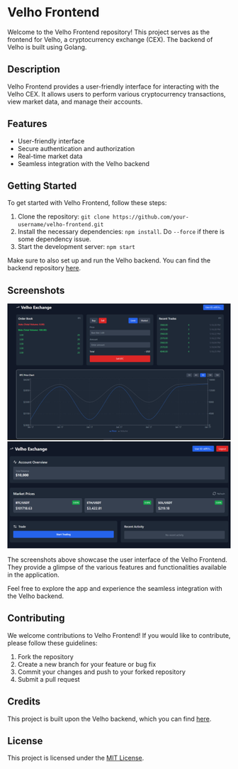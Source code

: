 # Velho Frontend

Welcome to the Velho Frontend repository! This project serves as the frontend for Velho, a cryptocurrency exchange (CEX). The backend of Velho is built using Golang.

## Description

Velho Frontend provides a user-friendly interface for interacting with the Velho CEX. It allows users to perform various cryptocurrency transactions, view market data, and manage their accounts.

## Features

- User-friendly interface
- Secure authentication and authorization
- Real-time market data
- Seamless integration with the Velho backend

## Getting Started

To get started with Velho Frontend, follow these steps:

1. Clone the repository: `git clone https://github.com/your-username/velho-frontend.git`
2. Install the necessary dependencies: `npm install`. Do `--force` if there is some dependency issue.
3. Start the development server: `npm start`

Make sure to also set up and run the Velho backend. You can find the backend repository [here](https://github.com/your-username/velho-backend).

## Screenshots

![Velho App Screenshot 1](public/velho.png)
![Velho App Screenshot 2](public/velho1.png)

The screenshots above showcase the user interface of the Velho Frontend. They provide a glimpse of the various features and functionalities available in the application.

Feel free to explore the app and experience the seamless integration with the Velho backend.


## Contributing

We welcome contributions to Velho Frontend! If you would like to contribute, please follow these guidelines:

1. Fork the repository
2. Create a new branch for your feature or bug fix
3. Commit your changes and push to your forked repository
4. Submit a pull request

## Credits

This project is built upon the Velho backend, which you can find [here](https://github.com/EggsyOnCode/velho-exchange).

## License

This project is licensed under the [MIT License](LICENSE).
